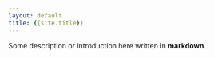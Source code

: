 ```yaml
---
layout: default
title: {{site.title}}
---
```

<!-- Custom style sheet -->
<link rel="stylesheet" type="text/css" href="./style.css">

Some description or introduction here written in **markdown**.

